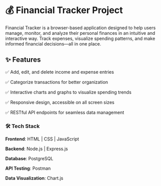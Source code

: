 # 💰 Financial Tracker Project

Financial Tracker is a browser-based application designed to help users manage, monitor, and analyze their personal finances in an intuitive and interactive way. Track expenses, visualize spending patterns, and make informed financial decisions—all in one place.

## ✨ Features

✅ Add, edit, and delete income and expense entries

✅ Categorize transactions for better organization

✅ Interactive charts and graphs to visualize spending trends

✅ Responsive design, accessible on all screen sizes

✅ RESTful API endpoints for seamless data management

### 🛠️ Tech Stack

**Frontend**: HTML | CSS | JavaScript

**Backend**: Node.js | Express.js

**Database**: PostgreSQL

**API Testing**: Postman

**Data Visualization**: Chart.js
